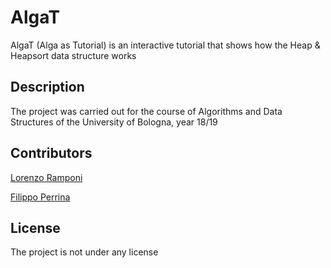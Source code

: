 ﻿# AlgaT
AlgaT (Alga as Tutorial) is an interactive tutorial that shows how the Heap & Heapsort data structure works

## Description
The project was carried out for the course of Algorithms and Data Structures of the University of Bologna, year 18/19
## Contributors
[Lorenzo Ramponi](https://github.com/Rampo99)

[Filippo Perrina](https://github.com/Perghio)


## License
The project is not under any license
